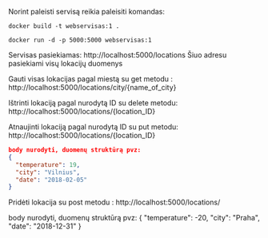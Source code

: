 Norint paleisti servisą reikia paleisiti komandas:

`docker build -t webservisas:1 .`

`docker run -d -p 5000:5000 webservisas:1`

Servisas pasiekiamas: http://localhost:5000/locations
Šiuo adresu pasiekiami visų lokacijų duomenys

Gauti visas lokacijas pagal miestą su get metodu : http://localhost:5000/locations/city/{name_of_city}


Ištrinti lokaciją pagal nurodytą ID su delete metodu: http://localhost:5000/locations/{location_ID}


Atnaujinti lokaciją pagal nurodytą ID su put metodu: http://localhost:5000/locations/{location_ID}


```JSON
body nurodyti, duomenų struktūrą pvz:
{
  "temperature": 19,
  "city": "Vilnius",
  "date": "2018-02-05"
}
```

Pridėti lokacija su post metodu : http://localhost:5000/locations/ 


body nurodyti, duomenų struktūrą pvz:
{
  "temperature": -20,
  "city": "Praha",
  "date": "2018-12-31"
}

